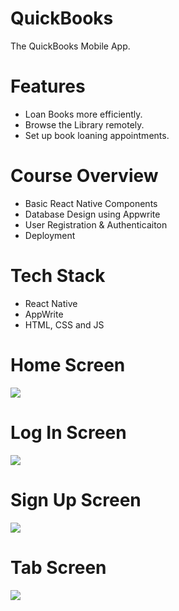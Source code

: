 # QuickBooks
The QuickBooks Mobile App.

# Features
* Loan Books more efficiently.
* Browse the Library remotely.
* Set up book loaning appointments.

# Course Overview
* Basic React Native Components
* Database Design using Appwrite
* User Registration & Authenticaiton
* Deployment

# Tech Stack
* React Native
* AppWrite
* HTML, CSS and JS

# Home Screen
<img src="assets/images/onboard.jpg">  

# Log In Screen
<img src="assets/images/login.jpg">  

# Sign Up Screen
<img src="assets/images/signup.jpg">  

# Tab Screen
<img src="assets/images/tabs.png">  

